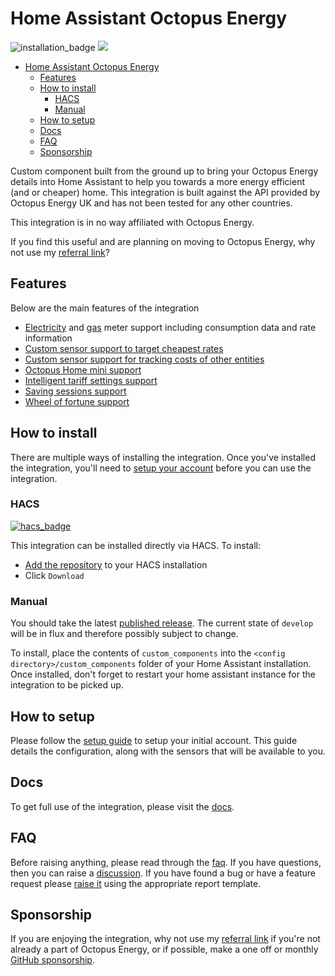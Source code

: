 # Home Assistant Octopus Energy

![installation_badge](https://img.shields.io/badge/dynamic/json?color=41BDF5&logo=home-assistant&label=integration%20usage&suffix=%20installs&cacheSeconds=15600&url=https://analytics.home-assistant.io/custom_integrations.json&query=$.octopus_energy.total) [![](https://img.shields.io/static/v1?label=Sponsor&message=%E2%9D%A4&logo=GitHub&color=%23fe8e86)](https://github.com/sponsors/bottlecapdave)
- [Home Assistant Octopus Energy](#home-assistant-octopus-energy)
  - [Features](#features)
  - [How to install](#how-to-install)
    - [HACS](#hacs)
    - [Manual](#manual)
  - [How to setup](#how-to-setup)
  - [Docs](#docs)
  - [FAQ](#faq)
  - [Sponsorship](#sponsorship)

Custom component built from the ground up to bring your Octopus Energy details into Home Assistant to help you towards a more energy efficient (and or cheaper) home. This integration is built against the API provided by Octopus Energy UK and has not been tested for any other countries. 

This integration is in no way affiliated with Octopus Energy.

If you find this useful and are planning on moving to Octopus Energy, why not use my [referral link](https://share.octopus.energy/gray-jade-372)?

## Features

Below are the main features of the integration

* [Electricity](https://bottlecapdave.github.io/HomeAssistant-OctopusEnergy/entities/electricity/) and [gas](https://bottlecapdave.github.io/HomeAssistant-OctopusEnergy/entities/gas/) meter support including consumption data and rate information
* [Custom sensor support to target cheapest rates](https://bottlecapdave.github.io/HomeAssistant-OctopusEnergy/setup/target_rate/)
* [Custom sensor support for tracking costs of other entities](https://bottlecapdave.github.io/HomeAssistant-OctopusEnergy/setup/cost_tracker.md)
* [Octopus Home mini support](https://bottlecapdave.github.io/HomeAssistant-OctopusEnergy/setup/account/#home-mini)
* [Intelligent tariff settings support](https://bottlecapdave.github.io/HomeAssistant-OctopusEnergy/entities/intelligent/)
* [Saving sessions support](https://bottlecapdave.github.io/HomeAssistant-OctopusEnergy/entities/octoplus/#saving-sessions)
* [Wheel of fortune support](https://bottlecapdave.github.io/HomeAssistant-OctopusEnergy/entities/wheel_of_fortune/)

## How to install

There are multiple ways of installing the integration. Once you've installed the integration, you'll need to [setup your account](#how-to-setup) before you can use the integration.

### HACS

[![hacs_badge](https://img.shields.io/badge/HACS-Default-41BDF5.svg?style=for-the-badge)](https://github.com/hacs/integration)

This integration can be installed directly via HACS. To install:

* [Add the repository](https://my.home-assistant.io/redirect/hacs_repository/?owner=BottlecapDave&repository=homeassistant-octopusenergy&category=integration) to your HACS installation
* Click `Download`

### Manual

You should take the latest [published release](https://github.com/BottlecapDave/HomeAssistant-OctopusEnergy/releases). The current state of `develop` will be in flux and therefore possibly subject to change.

To install, place the contents of `custom_components` into the `<config directory>/custom_components` folder of your Home Assistant installation. Once installed, don't forget to restart your home assistant instance for the integration to be picked up.

## How to setup

Please follow the [setup guide](https://bottlecapdave.github.io/HomeAssistant-OctopusEnergy/setup/account) to setup your initial account. This guide details the configuration, along with the sensors that will be available to you.

## Docs

To get full use of the integration, please visit the [docs](https://bottlecapdave.github.io/HomeAssistant-OctopusEnergy/).

## FAQ

Before raising anything, please read through the [faq](https://bottlecapdave.github.io/HomeAssistant-OctopusEnergy/faq). If you have questions, then you can raise a [discussion](https://github.com/BottlecapDave/HomeAssistant-OctopusEnergy/discussions). If you have found a bug or have a feature request please [raise it](https://github.com/BottlecapDave/HomeAssistant-OctopusEnergy/issues) using the appropriate report template.

## Sponsorship

If you are enjoying the integration, why not use my [referral link](https://share.octopus.energy/gray-jade-372) if you're not already a part of Octopus Energy, or if possible, make a one off or monthly [GitHub sponsorship](https://github.com/sponsors/bottlecapdave).
